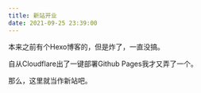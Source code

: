 ```yaml
---
title: 新站开业
date: 2021-09-25 23:39:00
---
```

本来之前有个Hexo博客的，但是炸了，一直没搞。

自从Cloudflare出了一键部署Github Pages我才又弄了一个。

那么，这里就当作新站吧。